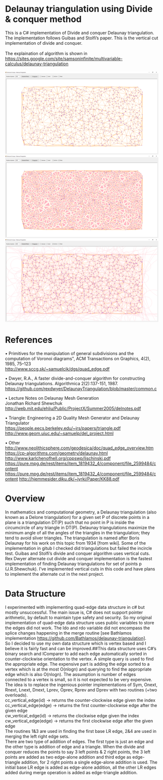 # Delaunay triangulation using Divide & conquer method
This is a C# implementation of Divide and conquer Delaunay triangulation. The implementation follows Guibas and Stolfi’s paper.  This is the vertical cut implementation of divide and conquer.<br /><br />The explaination of algorithm is shown in<br /> https://sites.google.com/site/samsoninfinite/multivariable-calculus/delaunay-triangulation <br /><br />
![](Images/edge_1000pts.png)
![](Images/edge_1000pts_faces.png)
![](/Images/edge_1000pts_incircle.png)
# References
•	Primitives for the manipulation of general subdivisions and the computation of Voronoi diagrams", ACM Transactions on Graphics, 4(2), 1985, 75–123<br />
http://www.sccg.sk/~samuelcik/dgs/quad_edge.pdf

•	Dwyer, R.A., A faster divide-and-conquer algorithm for constructing
Delaunay triangulations. Algorithmica 2(2):137-151, 1987.<br />
https://github.com/rexdwyer/DelaunayTriangulation/blob/master/common.c

•	Lecture Notes on Delaunay Mesh Generation<br />
Jonathan Richard Shewchuk<br />
http://web.mit.edu/ehliu/Public/ProjectX/Summer2005/delnotes.pdf

•	Triangle: Engineering a 2D Quality Mesh Generator and Delaunay Triangulator<br />
https://people.eecs.berkeley.edu/~jrs/papers/triangle.pdf
http://www.geom.uiuc.edu/~samuelp/del_project.html

•	Other<br />
http://www.neolithicsphere.com/geodesica/doc/quad_edge_overview.htm
https://cp-algorithms.com/geometry/delaunay.html
http://www.karlchenofhell.org/cppswp/lischinski.pdf
https://pure.mpg.de/rest/items/item_1819432_4/component/file_2599484/content
https://pure.mpg.de/rest/items/item_1819432_4/component/file_2599484/content
http://hjemmesider.diku.dk/~jyrki/Paper/KK88.pdf<br />

# Overview
In mathematics and computational geometry, a Delaunay triangulation (also known as a Delone triangulation) for a given set P of discrete points in a plane is a triangulation DT(P) such that no point in P is inside the circumcircle of any triangle in DT(P). Delaunay triangulations maximize the minimum angle of all the angles of the triangles in the triangulation; they tend to avoid sliver triangles. The triangulation is named after Boris Delaunay for his work on this topic from 1934 [from wiki]. Some of the implementation in gitub I checked did triangulations but failed the incircle test.
Guibas and Stolfi’s divide and conquer algorithm uses vertical cuts. Rex Dwyer alternate cut divide and conquer implementation is the fastest implementation of finding Delaunay triangulations for set of points p (J.R.Shewchuk). I’ve implemented vertical cuts in this code and have plans to implement the alternate cut in the next project.<br />

# Data Structure
I experimented with implementing quad-edge data structure in c# but mostly unsuccessful. The main issue is, C# does not support pointer arithmetic, by default to maintain type safety and security. So my original implementation of quad-edge data structure uses public variables to store the edges did not work. The ldo and rdo variable did not encompass the splice changes happening in the merge routine [see Bathlamos implementation https://github.com/Bathlamos/delaunay-triangulation]. <br />So I decided to use my own data structure which is vertex based and I believe it is fairly fast and can be improved.##This data structure uses C#’s binary search and IComparer<T> to add each edge automatically sorted in counter-clockwise orientation to the vertex. A simple query is used to find the appropriate edge. The expensive part is adding the edge sorted to a vertex which is at the most O(nlogn) and querying to find the appropriate edge which is also O(nlogn). The assumption is number of edges connected to a vertex is small, so it is not expected to be very expensive.
The idea is to replace the ingenious pointer implementations of Sym, Onext, Rnext, Lnext, Dnext, Lprev, Oprev, Rprev and Dprev with two routines (+two overloads).<br />
cc_vertical_edge(id) -> returns the counter-clockwise edge given the index<br />
cc_vertical_edge(edge) -> returns the first counter-clockwise edge after the given edge<br />
cw_vertical_edge(id) -> returns the clockwise edge given the index<br />
cw_vertical_edge(edge) -> returns the first clockwise edge after the given edge<br />
The routines 1&3 are used in finding the first base LR edge, 2&4 are used in merging the left right edge sets.<br />
There are two type of addition of edges. The first type is just an edge and the other type is addition of edge and a triangle. When the divide and conquer reduces the points to say 3 left points & 2 right points, the 3 left points are added as two edge-alone addition and third edge as edge-triangle addition, for 2 right points a single edge-alone addition is used. The initial base LR edge is added as edge-alone addition, all the other LR edges added during merge operation is added as edge-triangle addition.<br />
